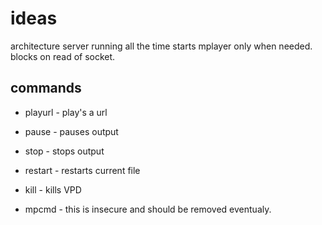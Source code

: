 # ideas #

architecture
server
running all the time
starts mplayer only when needed.
blocks on read of socket.





## commands ##
  * playurl <url string> - play's a url
  * pause - pauses output
  * stop - stops output
  * restart - restarts current file

  * kill - kills VPD
  * mpcmd - this is insecure and should be removed eventualy.